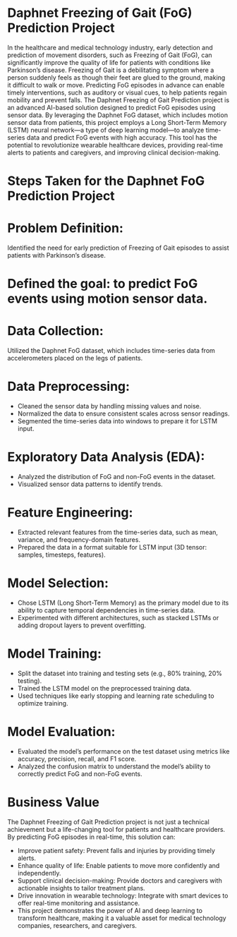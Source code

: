 # Daphnet Freezing of Gait (FoG) Prediction Project
In the healthcare and medical technology industry, early detection and prediction of movement disorders, such as Freezing of Gait (FoG), can significantly improve the quality of life for patients with conditions like Parkinson’s disease. Freezing of Gait is a debilitating symptom where a person suddenly feels as though their feet are glued to the ground, making it difficult to walk or move. Predicting FoG episodes in advance can enable timely interventions, such as auditory or visual cues, to help patients regain mobility and prevent falls.
The Daphnet Freezing of Gait Prediction project is an advanced AI-based solution designed to predict FoG episodes using sensor data. By leveraging the Daphnet FoG dataset, which includes motion sensor data from patients, this project employs a Long Short-Term Memory (LSTM) neural network—a type of deep learning model—to analyze time-series data and predict FoG events with high accuracy. This tool has the potential to revolutionize wearable healthcare devices, providing real-time alerts to patients and caregivers, and improving clinical decision-making.

# Steps Taken for the Daphnet FoG Prediction Project
# Problem Definition:
Identified the need for early prediction of Freezing of Gait episodes to assist patients with Parkinson’s disease.

# Defined the goal: to predict FoG events using motion sensor data.

# Data Collection:
Utilized the Daphnet FoG dataset, which includes time-series data from accelerometers placed on the legs of patients.

# Data Preprocessing:
- Cleaned the sensor data by handling missing values and noise.
- Normalized the data to ensure consistent scales across sensor readings.
- Segmented the time-series data into windows to prepare it for LSTM input.

# Exploratory Data Analysis (EDA):
- Analyzed the distribution of FoG and non-FoG events in the dataset.
- Visualized sensor data patterns to identify trends.

# Feature Engineering:
- Extracted relevant features from the time-series data, such as mean, variance, and frequency-domain features.
- Prepared the data in a format suitable for LSTM input (3D tensor: samples, timesteps, features).

# Model Selection:
- Chose LSTM (Long Short-Term Memory) as the primary model due to its ability to capture temporal dependencies in time-series data.
- Experimented with different architectures, such as stacked LSTMs or adding dropout layers to prevent overfitting.

# Model Training:
- Split the dataset into training and testing sets (e.g., 80% training, 20% testing).
- Trained the LSTM model on the preprocessed training data.
- Used techniques like early stopping and learning rate scheduling to optimize training.

# Model Evaluation:
- Evaluated the model’s performance on the test dataset using metrics like accuracy, precision, recall, and F1 score.
- Analyzed the confusion matrix to understand the model’s ability to correctly predict FoG and non-FoG events.

# Business Value
The Daphnet Freezing of Gait Prediction project is not just a technical achievement but a life-changing tool for patients and healthcare providers. By predicting FoG episodes in real-time, this solution can:
- Improve patient safety: Prevent falls and injuries by providing timely alerts.
- Enhance quality of life: Enable patients to move more confidently and independently.
- Support clinical decision-making: Provide doctors and caregivers with actionable insights to tailor treatment plans.
- Drive innovation in wearable technology: Integrate with smart devices to offer real-time monitoring and assistance.
- This project demonstrates the power of AI and deep learning to transform healthcare, making it a valuable asset for medical technology companies, researchers, and caregivers.
